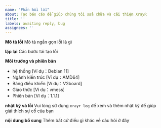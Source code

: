 ```yaml
---
name: "Phản hồi lỗi"
about: Tạo báo cáo để giúp chúng tôi sửa chữa và cải thiện XrayR
title: ''
labels: awaiting reply, bug
assignees: ''
---
```


**Mô tả lỗi**
Mô tả ngắn gọn lỗi là gì

**lặp lại**
Các bước tái tạo lỗi

**Môi trường và phiên bản**
 - hệ thống [Ví dụ：Debian 11]
 - Ngành kiến ​​​​trúc [Ví dụ：AMD64]
 - Bảng điều khiển [Ví dụ：V2board]
 - Giao thức [Ví dụ：vmess]
 - Phiên bản [Ví dụ：1.1.1]

**nhật ký và lỗi**
Vui lòng sử dụng `xrayr log` để xem và thêm nhật ký để giúp giải thích sự cố của bạn

**nội dung bổ sung**
Thêm bất cứ điều gì khác về câu hỏi ở đây